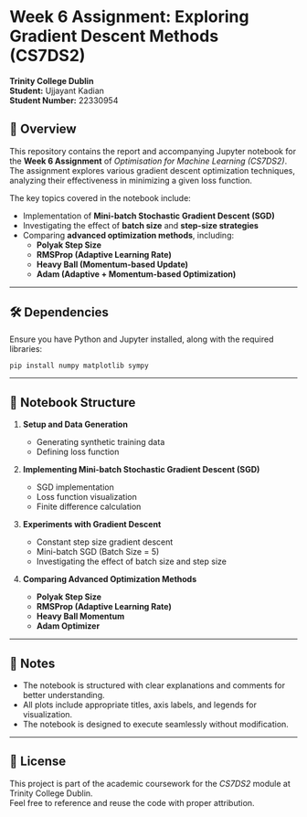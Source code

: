 # Week 6 Assignment: Exploring Gradient Descent Methods (CS7DS2)  
**Trinity College Dublin**  
**Student:** Ujjayant Kadian  
**Student Number:** 22330954  

## 📌 Overview  
This repository contains the report and accompanying Jupyter notebook for the **Week 6 Assignment** of *Optimisation for Machine Learning (CS7DS2)*. The assignment explores various gradient descent optimization techniques, analyzing their effectiveness in minimizing a given loss function.  

The key topics covered in the notebook include:  
- Implementation of **Mini-batch Stochastic Gradient Descent (SGD)**  
- Investigating the effect of **batch size** and **step-size strategies**  
- Comparing **advanced optimization methods**, including:  
  - **Polyak Step Size**  
  - **RMSProp (Adaptive Learning Rate)**  
  - **Heavy Ball (Momentum-based Update)**  
  - **Adam (Adaptive + Momentum-based Optimization)**  

---

## 🛠 Dependencies  
Ensure you have Python and Jupyter installed, along with the required libraries:  

```bash
pip install numpy matplotlib sympy
```
---

## 📁 Notebook Structure  

1. **Setup and Data Generation**  
   - Generating synthetic training data  
   - Defining loss function  

2. **Implementing Mini-batch Stochastic Gradient Descent (SGD)**  
   - SGD implementation  
   - Loss function visualization  
   - Finite difference calculation  

3. **Experiments with Gradient Descent**  
   - Constant step size gradient descent  
   - Mini-batch SGD (Batch Size = 5)  
   - Investigating the effect of batch size and step size  

4. **Comparing Advanced Optimization Methods**  
   - **Polyak Step Size**  
   - **RMSProp (Adaptive Learning Rate)**  
   - **Heavy Ball Momentum**  
   - **Adam Optimizer**  

---

## 📢 Notes  
- The notebook is structured with clear explanations and comments for better understanding.  
- All plots include appropriate titles, axis labels, and legends for visualization.  
- The notebook is designed to execute seamlessly without modification.  

---

## 📝 License  
This project is part of the academic coursework for the *CS7DS2* module at Trinity College Dublin.  
Feel free to reference and reuse the code with proper attribution.  